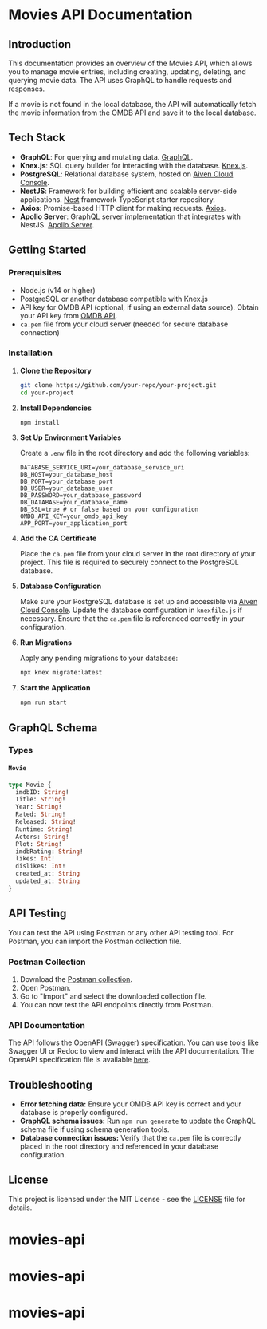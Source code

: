 # Movies API Documentation

## Introduction

This documentation provides an overview of the Movies API, which allows you to manage movie entries, including creating, updating, deleting, and querying movie data. The API uses GraphQL to handle requests and responses.

If a movie is not found in the local database, the API will automatically fetch the movie information from the OMDB API and save it to the local database.

## Tech Stack

- **GraphQL**: For querying and mutating data. [GraphQL](https://graphql.org/).
- **Knex.js**: SQL query builder for interacting with the database. [Knex.js](https://knexjs.org/).
- **PostgreSQL**: Relational database system, hosted on [Aiven Cloud Console](https://console.aiven.io).
- **NestJS**: Framework for building efficient and scalable server-side applications. [Nest](https://github.com/nestjs/nest) framework TypeScript starter repository.
- **Axios**: Promise-based HTTP client for making requests. [Axios](https://axios-http.com/).
- **Apollo Server**: GraphQL server implementation that integrates with NestJS. [Apollo Server](https://www.apollographql.com/).

## Getting Started

### Prerequisites

- Node.js (v14 or higher)
- PostgreSQL or another database compatible with Knex.js
- API key for OMDB API (optional, if using an external data source). Obtain your API key from [OMDB API](https://www.omdbapi.com/).
- `ca.pem` file from your cloud server (needed for secure database connection)

### Installation

1. **Clone the Repository**

   ```bash
   git clone https://github.com/your-repo/your-project.git
   cd your-project
   ```

2. **Install Dependencies**

   ```bash
   npm install
   ```

3. **Set Up Environment Variables**

   Create a `.env` file in the root directory and add the following variables:

   ```env
   DATABASE_SERVICE_URI=your_database_service_uri
   DB_HOST=your_database_host
   DB_PORT=your_database_port
   DB_USER=your_database_user
   DB_PASSWORD=your_database_password
   DB_DATABASE=your_database_name
   DB_SSL=true # or false based on your configuration
   OMDB_API_KEY=your_omdb_api_key
   APP_PORT=your_application_port
   ```

4. **Add the CA Certificate**

   Place the `ca.pem` file from your cloud server in the root directory of your project. This file is required to securely connect to the PostgreSQL database.

5. **Database Configuration**

   Make sure your PostgreSQL database is set up and accessible via [Aiven Cloud Console](https://console.aiven.io). Update the database configuration in `knexfile.js` if necessary. Ensure that the `ca.pem` file is referenced correctly in your configuration.

6. **Run Migrations**

   Apply any pending migrations to your database:

   ```bash
   npx knex migrate:latest
   ```

7. **Start the Application**

   ```bash
   npm run start
   ```

## GraphQL Schema

### Types

#### `Movie`

```graphql
type Movie {
  imdbID: String!
  Title: String!
  Year: String!
  Rated: String!
  Released: String!
  Runtime: String!
  Actors: String!
  Plot: String!
  imdbRating: String!
  likes: Int!
  dislikes: Int!
  created_at: String
  updated_at: String
}
```

## API Testing

You can test the API using Postman or any other API testing tool. For Postman, you can import the Postman collection file.

### Postman Collection

1. Download the [Postman collection](path/to/your/collection.json).
2. Open Postman.
3. Go to "Import" and select the downloaded collection file.
4. You can now test the API endpoints directly from Postman.

### API Documentation

The API follows the OpenAPI (Swagger) specification. You can use tools like Swagger UI or Redoc to view and interact with the API documentation. The OpenAPI specification file is available [here](path/to/openapi.yaml).

## Troubleshooting

- **Error fetching data:** Ensure your OMDB API key is correct and your database is properly configured.
- **GraphQL schema issues:** Run `npm run generate` to update the GraphQL schema file if using schema generation tools.
- **Database connection issues:** Verify that the `ca.pem` file is correctly placed in the root directory and referenced in your database configuration.

## License

This project is licensed under the MIT License - see the [LICENSE](LICENSE) file for details.
# movies-api
# movies-api
# movies-api

